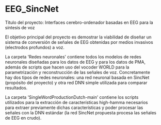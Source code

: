 # EEG_SincNet
Título del proyecto: Interfaces cerebro-ordenador basadas en EEG para la síntesis de voz

El objetivo principal del proyecto es demostrar la viabilidad de diseñar un sistema de conversión de señales de EEG obtenidas por medios invasivos (electrodos profundos) a voz.

La carpeta 'Redes neuronales' contiene todos los modelos de redes neuronales diseñadas para los datos de EEG y para los datos de PMA, además de scripts que hacen uso del vocoder WORLD para la parametrización y reconstrucción de las señales de voz. Concretamente hay dos tipos de redes neuronales: una red neuronal basada en SincNet (propósito del proyecto) y otra red DNN simple utilizada para comparar resultados.

La carpeta 'SingleWordProductionDutch-main' contiene los scripts utilizados para la extracción de características high-hamma necesarios para extraer previamente dichas características y poder procesar las señales con la DNN estándar (la red SincNet propuesta procesa las señales de EEG en crudo).

